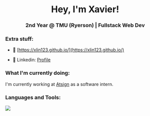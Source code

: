 <h1 align="center">Hey, I'm Xavier!</h1>
<h3 align="center">2nd Year @ TMU (Ryerson) | Fullstack Web Dev</h3>


<h3>Extra stuff: </h3>

- 💼 [https://xlin123.github.io/](https://xlin123.github.io/)

- 💼 Linkedin: [Profile](https://www.linkedin.com/in/xavier-lin/)

<h3>What I'm currently doing:</h3>

I'm currently working at [Atsign](https://atsign.com/) as a software intern. 

<h3 align="left">Languages and Tools:</h3>
<p>
  <a href="https://skillicons.dev">
    <img src="https://skillicons.dev/icons?i=azure,bash,linux,react,vite,dart,flutter,dotnet,docker,git,graphql,java,ts,nodejs,netlify,py,html,css,tailwind&perline=6&theme=dark"/>
  </a>
 </p>
